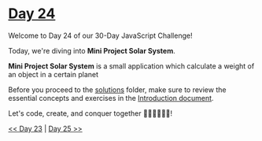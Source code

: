 # [Day 24](https://github.com/Muhtoyyib/30-DAY-JAVASCRIPT/blob/main/Day24/day24.md)

Welcome to Day 24 of our 30-Day JavaScript Challenge! 

Today, we're diving into **Mini Project Solar System**.

**Mini Project Solar System** is a small application which calculate a weight of an object in a certain planet

Before you proceed to the [solutions](solutions-day24/) folder, make sure to review the essential concepts and exercises in the <a href="https://github.com/Asabeneh/30-Days-Of-JavaScript/blob/master/24_Day_Project_solar_system/24_day_project_solar_system.md" target="_blank"> Introduction document</a>.

Let's code, create, and conquer together 👨🏻‍💻🚀💪🏻!

[<< Day 23](https://github.com/Muhtoyyib/30-DAY-JAVASCRIPT/blob/main/Day23/day23.md) | [Day 25 >>](https://github.com/Muhtoyyib/30-DAY-JAVASCRIPT/blob/main/Day25/day25.md)